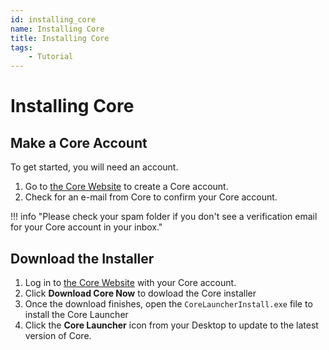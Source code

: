 ```yaml
---
id: installing_core
name: Installing Core
title: Installing Core
tags:
    - Tutorial
---
```


# Installing Core

## Make a Core Account

To get started, you will need an account.

1. Go to [the Core Website](https://www.coregames.com/register) to create a Core account.
2. Check for an e-mail from Core to confirm your Core account.

!!! info "Please check your spam folder if you don't see a verification email for your Core account in your inbox."

## Download the Installer

1. Log in to [the Core Website](https://www.coregames.com/login) with your Core account.
2. Click **Download Core Now** to dowload the Core installer
3. Once the download finishes, open the `CoreLauncherInstall.exe` file  to install the Core Launcher
4. Click the **Core Launcher** icon from your Desktop to update to the latest version of Core.
